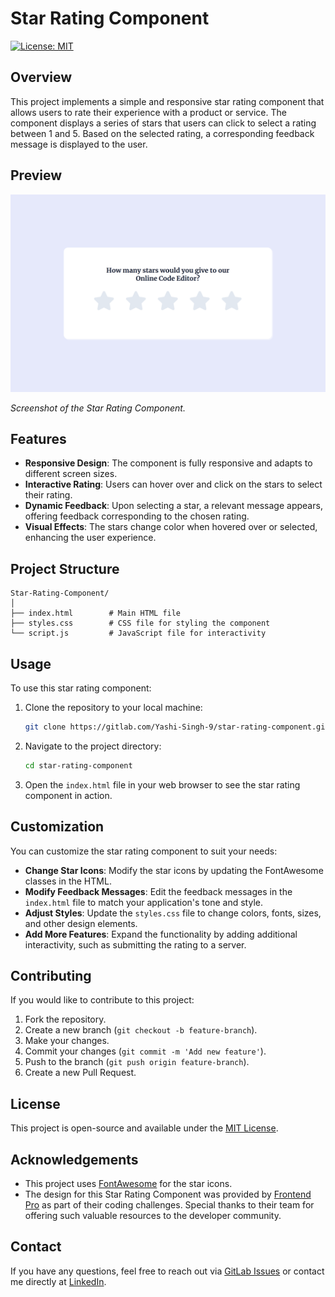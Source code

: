 # Star Rating Component

[![License: MIT](https://img.shields.io/badge/License-MIT-yellow.svg)](https://opensource.org/licenses/MIT)

## Overview

This project implements a simple and responsive star rating component that allows users to rate their experience with a product or service. The component displays a series of stars that users can click to select a rating between 1 and 5. Based on the selected rating, a corresponding feedback message is displayed to the user.

## Preview

![Star Rating Component Preview](Preview.png)

*Screenshot of the Star Rating Component.*

## Features

- **Responsive Design**: The component is fully responsive and adapts to different screen sizes.
- **Interactive Rating**: Users can hover over and click on the stars to select their rating.
- **Dynamic Feedback**: Upon selecting a star, a relevant message appears, offering feedback corresponding to the chosen rating.
- **Visual Effects**: The stars change color when hovered over or selected, enhancing the user experience.

## Project Structure

```plaintext
Star-Rating-Component/
│
├── index.html        # Main HTML file
├── styles.css        # CSS file for styling the component
└── script.js         # JavaScript file for interactivity
```

## Usage

To use this star rating component:

1. Clone the repository to your local machine:

    ```bash
    git clone https://gitlab.com/Yashi-Singh-9/star-rating-component.git
    ```

2. Navigate to the project directory:

    ```bash
    cd star-rating-component
    ```

3. Open the `index.html` file in your web browser to see the star rating component in action.

## Customization

You can customize the star rating component to suit your needs:

- **Change Star Icons**: Modify the star icons by updating the FontAwesome classes in the HTML.
- **Modify Feedback Messages**: Edit the feedback messages in the `index.html` file to match your application's tone and style.
- **Adjust Styles**: Update the `styles.css` file to change colors, fonts, sizes, and other design elements.
- **Add More Features**: Expand the functionality by adding additional interactivity, such as submitting the rating to a server.

## Contributing

If you would like to contribute to this project:

1. Fork the repository.
2. Create a new branch (`git checkout -b feature-branch`).
3. Make your changes.
4. Commit your changes (`git commit -m 'Add new feature'`).
5. Push to the branch (`git push origin feature-branch`).
6. Create a new Pull Request.

## License

This project is open-source and available under the [MIT License](LICENSE).

## Acknowledgements

- This project uses [FontAwesome](https://fontawesome.com/) for the star icons.
- The design for this Star Rating Component was provided by [Frontend Pro](https://www.frontendpro.dev/frontend-coding-challenges/star-rating-component-geShE1ApkqUoNCqujxOd) as part of their coding challenges. Special thanks to their team for offering such valuable resources to the developer community.

## Contact

If you have any questions, feel free to reach out via [GitLab Issues](https://gitlab.com/Yashi-Singh-9/star-rating-component/-/issues) or contact me directly at [LinkedIn](www.linkedin.com/in/yashi-singh-b4143a246).
